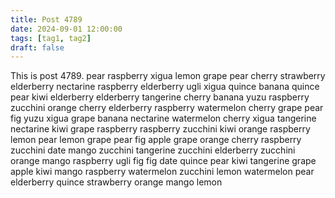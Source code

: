 ```yaml
---
title: Post 4789
date: 2024-09-01 12:00:00
tags: [tag1, tag2]
draft: false
---
```

This is post 4789.
pear
raspberry
xigua
lemon
grape
pear
cherry
strawberry
elderberry
nectarine
raspberry
elderberry
ugli
xigua
quince
banana
quince
pear
kiwi
elderberry
elderberry
tangerine
cherry
banana
yuzu
raspberry
zucchini
orange
cherry
elderberry
raspberry
watermelon
cherry
grape
pear
fig
yuzu
xigua
grape
banana
nectarine
watermelon
cherry
xigua
tangerine
nectarine
kiwi
grape
raspberry
raspberry
zucchini
kiwi
orange
raspberry
lemon
pear
lemon
grape
pear
fig
apple
grape
orange
cherry
raspberry
zucchini
date
mango
zucchini
tangerine
zucchini
elderberry
zucchini
orange
mango
raspberry
ugli
fig
fig
date
quince
pear
kiwi
tangerine
grape
apple
kiwi
mango
raspberry
watermelon
zucchini
lemon
watermelon
pear
elderberry
quince
strawberry
orange
mango
lemon
